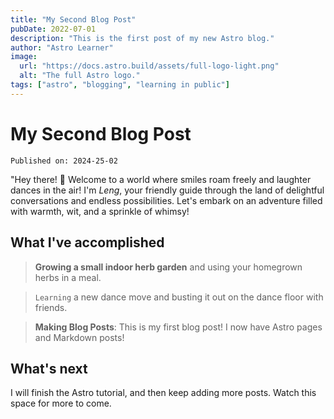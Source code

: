 ```yaml
---
title: "My Second Blog Post"
pubDate: 2022-07-01
description: "This is the first post of my new Astro blog."
author: "Astro Learner"
image:
  url: "https://docs.astro.build/assets/full-logo-light.png"
  alt: "The full Astro logo."
tags: ["astro", "blogging", "learning in public"]
---
```


# My Second Blog Post

`Published on: 2024-25-02`

"Hey there! 🌟 Welcome to a world where smiles roam freely and laughter dances in the air! I'm _Leng_, your friendly guide through the land of delightful conversations and endless possibilities. Let's embark on an adventure filled with warmth, wit, and a sprinkle of whimsy!

## What I've accomplished

> **Growing a small indoor herb garden** and using your homegrown herbs in a meal.

> `Learning` a new dance move and busting it out on the dance floor with friends.

> **Making Blog Posts**: This is my first blog post! I now have Astro pages and Markdown posts!

## What's next

I will finish the Astro tutorial, and then keep adding more posts. Watch this space for more to come.
